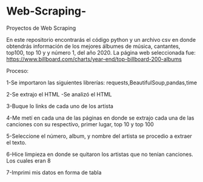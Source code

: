 # Web-Scraping-
Proyectos de Web Scraping 

En este repositorio encontrarás el código python y un archivo csv en donde obtendrás información de los mejores álbumes de música, cantantes, top100, top 10 y y número 1, del año 2020. La página web seleccionada fue: https://www.billboard.com/charts/year-end/top-billboard-200-albums

Proceso: 

1-Se importaron las siguientes librerías: requests,BeautifulSoup,pandas,time 

2-Se extrajo el HTML -Se analizó el HTML

3-Buque lo links de cada uno de los artista 

4-Me metí en cada una de las páginas en donde se extrajo cada una de las canciones con su respectivo, primer lugar, top 10 y top 100

5-Seleccione el número, album, y nombre del artista se procedio a extraer el texto.

6-Hice limpieza en donde se quitaron los artistas que no tenían canciones. Los cuales eran 8 

7-Imprimi mis datos en forma de tabla
